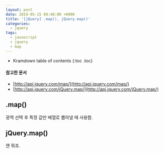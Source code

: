 ```yaml
---
layout: post
date: 2019-05-15 09:48:00 +0900
title: '[jQuery] .map(), jQuery.map()'
categories:
  - jquery
tags:
  - javascript
  - jquery
  - map
---
```


* Kramdown table of contents
{:toc .toc}

#### 참고한 문서

- [http://api.jquery.com/map/](http://api.jquery.com/map/)
- [http://api.jquery.com/jQuery.map/](http://api.jquery.com/jQuery.map/)

## .map()

광역 선택 후 특정 값만 배열로 뽑아낼 때 사용함.

## jQuery.map()

얜 뭐죠.

